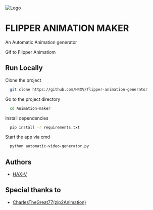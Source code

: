 
![Logo]((https://i.ibb.co/RgdXs5p/title.png))


# FLIPPER ANIMATION MAKER

An Automatic Animation generator

Gif to Flipper Animatiom



## Run Locally

Clone the project

```bash
  git clone https://github.com/H4XV/flipper-animation-generator
```

Go to the project directory

```bash
  cd Animation-maker
```

Install dependencies

```bash
  pip install -r requirements.txt
```

Start the app via cmd

```bash
  python automatic-video-generator.py
```


## Authors

- [HAX-V](https://www.github.com/H4XV)


## Special thanks to

 - [CharlesTheGreat77(zip2Animation)](https://github.com/CharlesTheGreat77)



